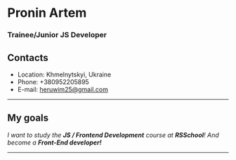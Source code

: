 # Pronin Artem
### Trainee/Junior JS Developer
## Contacts
* Location: Khmelnytskyi, Ukraine
* Phone: +380952205895
* E-mail: heruwim25@gmail.com
_____
## My goals
_I want to study the __JS / Frontend Development__ сourse at __RSSchool__! And become a __Front-End developer!___
____